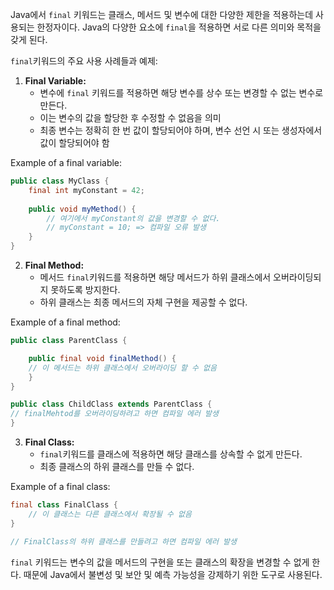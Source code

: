 Java에서 `final` 키워드는 클래스, 메서드 및 변수에 대한 다양한 제한을 적용하는데 사용되는 한정자이다. Java의 다양한 요소에 `final`을 적용하면 서로 다른 의미와 목적을 갖게 된다.

`final`키워드의 주요 사용 사례들과 예제:

1. **Final Variable:**
    - 변수에 `final` 키워드를 적용하면 해당 변수를 상수 또는 변경할 수 없는 변수로 만든다.
    - 이는 변수의 값을 할당한 후 수정할 수 없음을 의미
    - 최종 변수는 정확히 한 번 값이 할당되어야 하며, 변수 선언 시 또는 생성자에서 값이 할당되어야 함

Example of a final variable:

```java
public class MyClass {     
	final int myConstant = 42;      
	
	public void myMethod() {         
		// 여기에서 myConstant의 값을 변경할 수 없다.
		// myConstant = 10; => 컴파일 오류 발생
	} 
}
```

2. **Final Method:**
    - 메서드 `final`키워드를 적용하면 해당 메서드가 하위 클래스에서 오버라이딩되지 못하도록 방지한다.
    - 하위 클래스는 최종 메서드의 자체 구현을 제공할 수 없다.

Example of a final method:

```java
public class ParentClass {     

	public final void finalMethod() {         
	// 이 메서드는 하위 클래스에서 오버라이딩 할 수 없음  
	} 
}  

public class ChildClass extends ParentClass {     
// finalMehtod를 오버라이딩하려고 하면 컴파일 에러 발생
}
```


3. **Final Class:**
    - `final`키워드를 클래스에 적용하면 해당 클래스를 상속할 수 없게 만든다.
    - 최종 클래스의 하위 클래스를 만들 수 없다.

Example of a final class:

```java
final class FinalClass {     
	// 이 클래스는 다른 클래스에서 확장될 수 없음
}  

// FinalClass의 하위 클래스를 만들려고 하면 컴파일 에러 발생
```

`final` 키워드는 변수의 값을 메서드의 구현을 또는 클래스의 확장을 변경할 수 없게 한다. 때문에 Java에서 불변성 및 보안 및 예측 가능성을 강제하기 위한 도구로 사용된다.
